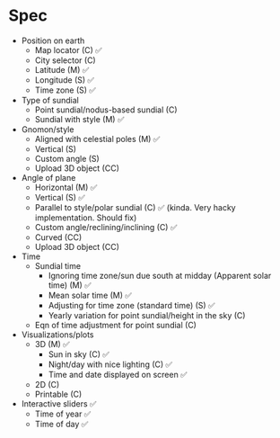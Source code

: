 # Spec

- Position on earth
    - Map locator (C) ✅
    - City selector (C)
    - Latitude (M) ✅
    - Longitude (S) ✅
    - Time zone (S) ✅
- Type of sundial
    - Point sundial/nodus-based sundial (C)
    - Sundial with style (M) ✅
- Gnomon/style
    - Aligned with celestial poles (M) ✅
    - Vertical (S)
    - Custom angle (S)
    - Upload 3D object (CC)
- Angle of plane
    - Horizontal (M) ✅
    - Vertical (S) ✅
    - Parallel to style/polar sundial (C) ✅ (kinda. Very hacky implementation. Should fix) 
    - Custom angle/reclining/inclining (C) ✅
    - Curved (CC)
    - Upload 3D object (CC)
- Time
    - Sundial time
        - Ignoring time zone/sun due south at midday (Apparent solar time) (M) ✅
        - Mean solar time (M) ✅
        - Adjusting for time zone (standard time) (S) ✅
        - Yearly variation for point sundial/height in the sky (C)
    - Eqn of time adjustment for point sundial (C)
- Visualizations/plots
    - 3D (M) ✅
        - Sun in sky (C) ✅
        - Night/day with nice lighting (C) ✅
        - Time and date displayed on screen ✅
    - 2D (C)
    - Printable (C)
- Interactive sliders ✅
    - Time of year ✅
    - Time of day ✅